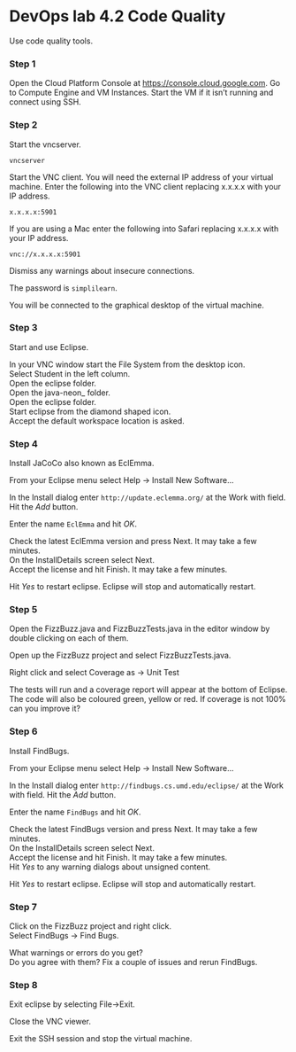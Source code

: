 # DevOps lab 4.2 Code Quality

Use code quality tools.

### Step 1

Open the Cloud Platform Console at https://console.cloud.google.com. Go to Compute Engine and VM Instances. Start the VM if it isn’t running and connect using SSH.

### Step 2

Start the vncserver.

`vncserver`

Start the VNC client. You will need the external IP address of your virtual machine. Enter the following into the VNC client replacing x.x.x.x with your IP address.

`x.x.x.x:5901`

If you are using a Mac enter the following into Safari replacing x.x.x.x with your IP address.

`vnc://x.x.x.x:5901`

Dismiss any warnings about insecure connections.

The password is `simplilearn`.

You will be connected to the graphical desktop of the virtual machine.

### Step 3

Start and use Eclipse.

In your VNC window start the File System from the desktop icon.  
Select Student in the left column.  
Open the eclipse folder.  
Open the java-neon_ folder.  
Open the eclipse folder.  
Start eclipse from the diamond shaped icon.  
Accept the default workspace location is asked.  

### Step 4

Install JaCoCo also known as EclEmma.

From your Eclipse menu select Help → Install New Software...

In the Install dialog enter `http://update.eclemma.org/` at the Work with field. Hit the _Add_ button.

Enter the name `EclEmma` and hit _OK_.

Check the latest EclEmma version and press Next. It may take a few minutes.  
On the InstallDetails screen select Next.  
Accept the license and hit Finish. It may take a few minutes.

Hit _Yes_ to restart eclipse. Eclipse will stop and automatically restart.

### Step 5

Open the FizzBuzz.java and FizzBuzzTests.java in the editor window by double clicking on each of them.

Open up the FizzBuzz project and select FizzBuzzTests.java.

Right click and select Coverage as -> Unit Test

The tests will run and a coverage report will appear at the bottom of Eclipse. The code will also be coloured green, yellow or red. If coverage is not 100% can you improve it?

### Step 6

Install FindBugs.

From your Eclipse menu select Help → Install New Software...

In the Install dialog enter `http://findbugs.cs.umd.edu/eclipse/` at the Work with field. Hit the _Add_ button.

Enter the name `FindBugs` and hit _OK_.

Check the latest FindBugs version and press Next. It may take a few minutes.  
On the InstallDetails screen select Next.  
Accept the license and hit Finish. It may take a few minutes.  
Hit _Yes_ to any warning dialogs about unsigned content.

Hit _Yes_ to restart eclipse. Eclipse will stop and automatically restart.

### Step 7

Click on the FizzBuzz project and right click.  
Select FindBugs -> Find Bugs.

What warnings or errors do you get?  
Do you agree with them?
Fix a couple of issues and rerun FindBugs.

### Step 8

Exit eclipse by selecting File->Exit.

Close the VNC viewer.

Exit the SSH session and stop the virtual machine.
